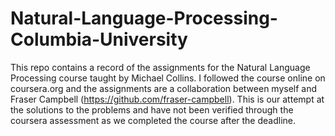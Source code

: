 Natural-Language-Processing-Columbia-University
===============================================

This repo contains a record of the assignments for the Natural Language Processing course taught by Michael Collins. I 
followed the course online on coursera.org and the assignments are a collaboration between myself and Fraser Campbell 
(https://github.com/fraser-campbell). This is our attempt at the solutions to the problems and have not been verified through 
the coursera assessment as we completed the course after the deadline.
